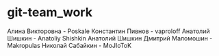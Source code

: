 # git-team_work
Алина Викторовна - Poskale
Константин Пивнов - vaproloff 
Анатолий Шишкин - Anatoliy Shishkin 
Анатолий Шишкин
Дмитрий Маломошин - Makropulas
Николай Сабайкин - MoJIoToK
